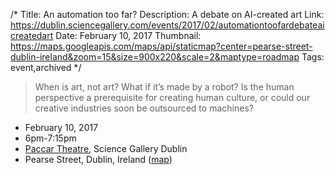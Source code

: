 /*
Title: An automation too far?
Description: A debate on AI-created art
Link: https://dublin.sciencegallery.com/events/2017/02/automationtoofardebateaicreatedart
Date: February 10, 2017
Thumbnail: https://maps.googleapis.com/maps/api/staticmap?center=pearse-street-dublin-ireland&zoom=15&size=900x220&scale=2&maptype=roadmap
Tags: event,archived
*/

> When is art, not art? What if it’s made by a robot? Is the human perspective a prerequisite for creating human culture, or could our creative industries soon be outsourced to machines?


- February 10, 2017
- 6pm-7:15pm
- [Paccar Theatre](https://dublin.sciencegallery.com/paccar-theatre), Science Gallery Dublin
- Pearse Street, Dublin, Ireland ([map](https://www.google.com/maps/dir/Current+Location/pearse-street-dublin-ireland))
